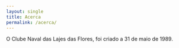 ```yaml
---
layout: single
title: Acerca
permalink: /acerca/
---
```


O Clube Naval das Lajes das Flores, foi criado a 31 de maio de 1989.